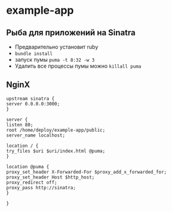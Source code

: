 # example-app
## Рыба для приложений на Sinatra

- Предварительно установит ruby
- `bundle install`
- запуск пумы `puma -t 8:32 -w 3`
- Удалить все процессы пумы можно `killall puma`

## NginX

```
upstream sinatra {
server 0.0.0.0:3000;
}

server {
listen 80;
root /home/deploy/example-app/public;
server_name localhost;

location / {
try_files $uri $uri/index.html @puma;
}

location @puma {
proxy_set_header X-Forwarded-For $proxy_add_x_forwarded_for;
proxy_set_header Host $http_host;
proxy_redirect off;
proxy_pass http://sinatra;
}

}
```

